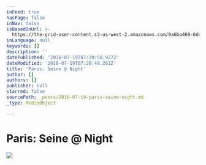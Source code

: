 ```yaml
---
inFeed: true
hasPage: false
inNav: false
isBasedOnUrl: >-
  https://the-grid-user-content.s3-us-west-2.amazonaws.com/9a6ba460-6da1-465e-9c22-cb20594589d1.jpg
inLanguage: null
keywords: []
description: ''
datePublished: '2016-07-19T07:29:50.927Z'
dateModified: '2016-07-19T07:28:49.261Z'
title: 'Paris: Seine @ Night'
author: []
authors: []
publisher: null
starred: false
sourcePath: _posts/2016-07-19-paris-seine-night.md
_type: MediaObject

---
```

# Paris: Seine @ Night
![](https://the-grid-user-content.s3-us-west-2.amazonaws.com/9a6ba460-6da1-465e-9c22-cb20594589d1.jpg)